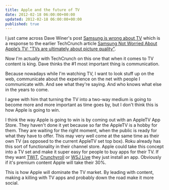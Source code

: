 ```yaml
---
title: Apple and the future of TV
date: 2012-02-18 06:00:00+00:00
updated: 2012-02-18 06:00:00+00:00
published: true
---
```


I just came across Dave Winer's post [Samsung is wrong about TV](http://scripting.com/stories/2012/02/18/samsungIsWrongAboutTv.html) which is a response to the earlier TechCrunch article [Samsung Not Worried About Apple’s TV: "TVs are ultimately about picture quality"](http://techcrunch.com/2012/02/13/samsung-not-worried-about-apples-tv-tvs-are-ultimately-about-picture-quality/).

Now I'm actually with TechCrunch on this one that when it comes to TV content is king. Dave thinks the #1 most important thing is communication.

Because nowadays while I'm watching TV, I want to look stuff up on the web, communicate about the experience on the net with people I communicate with. And see what they're saying. And who knows what else in the years to come.

I agree with him that turning the TV into a two-way medium is going to become more and more important as time goes by, but I don't think this is how Apple is going to win.

I think the way Apple is going to win is by coming out with an AppleTV App Store. They haven't done it yet because so far the AppleTV is a hobby for them. They are waiting for the right moment, when the public is ready for what they have to offer. This may very well come at the same time as their own TV (as opposed to the current AppleTV set top box). Roku already has this sort of functionality in their channel store. Apple could take this concept into a TV set and make it super easy for people to buy apps for their TV. If they want [TWiT](http://twit.tv/), [Crunchyroll](http://www.crunchyroll.com/) or [WSJ Live](http://online.wsj.com/public/page/designtech-wsjModuleLive.html) they just install an app. Obviously if it's premium content Apple will take their 30%.

This is how Apple will dominate the TV market. By leading with content, making a killing with TV apps and probably down the road make it more social.

